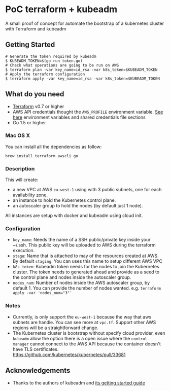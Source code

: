 # PoC terraform + kubeadm

A small proof of concept for automate the bootstrap of a kubernetes cluster with Terraform and kubeadm

## Getting Started

```shell
# Generate the token required by kubeadm
$ KUBEADM_TOKEN=$(go run token.go)
# Check what operations are going to be run on AWS
$ terraform plan -var key_name=id_rsa -var k8s_token=$KUBEADM_TOKEN
# Apply the terraform configuration
$ terraform apply -var key_name=id_rsa -var k8s_token=$KUBEADM_TOKEN
```

## What do you need

- [Terraform](https://www.terraform.io) v0.7 or higher
- AWS API credentials thought the `AWS_PROFILE` environment variable. [See here](https://www.terraform.io/docs/providers/aws/index.html) environment variables and shared credentials file sections
- Go 1.5 or higher

### Mac OS X

You can install all the dependencies as follow:

```
brew install terraform awscli go
```

### Description

This will create:

- a new VPC at AWS `eu-west-1` using with 3 public subnets, one for each availability zone.
- an instance to hold the Kubernetes control plane.
- an autoscaler group to hold the nodes (by default just 1 node).

All instances are setup with docker and kubeadm using cloud init.

### Configuration

- `key_name`: Needs the name of a SSH public/private key inside your ~/.ssh. This public key will be uploaded to AWS during the terraform execution.
- `stage`: Name that is attached to may of the resources created at AWS. By default `staging`. You can uses this name to setup different AWS VPC
- `k8s_token`: Kubeadm token needs for the nodes to join the Kubernetes cluster. The token needs to generated ahead and provide as a seed to the control plane and nodes inside the autoscaler group.
- `nodes_num`: Number of nodes inside the AWS autoscaler group, by default 1. You can provide the number of nodes wanted. e.g. `terraform apply -var 'nodes_num="3"'`

### Notes

- Currently, is only support the `eu-west-1` because the way that aws subnets are handle. You can see more at `vpc.tf`. Support other AWS regions will be a straightforward change.
- The Kubernetes cluster is bootstrap without specify cloud provider, even `kubeadm` allow the option there is a open issue where the `control-manager` cannot connect to the AWS API because the container doesn't have TLS certificates. https://github.com/kubernetes/kubernetes/pull/33681

## Acknowledgements

* Thanks to the authors of kubeadm and [its getting started guide](http://kubernetes.io/docs/getting-started-guides/kubeadm/)

